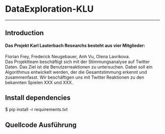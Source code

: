 # DataExploration-KLU
***
## Introduction
#### Das Projekt Karl Lauterbach Researchs besteht aus vier Mitglieder: <br/>
Florian Frey, Frederick Neugebauer, Anh Vu, Olena Lavrikova.<br/>
Das Projektteam beschäftigt sich mit der Stimmungsanalyse auf Twitter Daten. Das Ziel ist die Benutzerreaktionen zu untersuchen. 
Dabei soll ein Algorithmus entwickelt werden, der die Gesamtstimmung erkennt und zusammenfasst. Wir beschäftigen uns mit Twitter Reaktionen zu den bekannten Spielen XXX und XXX.  

## Install dependencies

$ pip install -r requirements.txt


## Quellcode Ausführung
